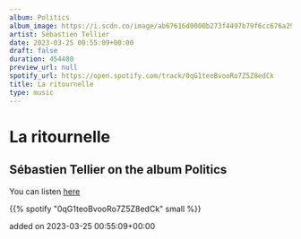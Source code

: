 ```yaml
---
album: Politics
album_image: https://i.scdn.co/image/ab67616d0000b273f4497b79f6cc676a29b77117
artist: Sébastien Tellier
date: 2023-03-25 00:55:09+00:00
draft: false
duration: 454480
preview_url: null
spotify_url: https://open.spotify.com/track/0qG1teoBvooRo7Z5Z8edCk
title: La ritournelle
type: music
---
```



# La ritournelle

## Sébastien Tellier on the album Politics

You can listen [here](https://open.spotify.com/track/0qG1teoBvooRo7Z5Z8edCk)

{{% spotify "0qG1teoBvooRo7Z5Z8edCk" small %}}

added on 2023-03-25 00:55:09+00:00
